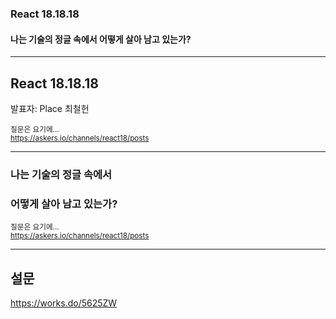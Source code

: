 ### **React 18.18.18**

#### 나는 기술의 정글 속에서 어떻게 살아 남고 있는가? 

-----

## React 18.18.18

<p class="fontBrush">발표자: Place 최철헌</p>

<small>질문은 요기에...<br>
<a href="https://askers.io/channels/react18/posts">https://askers.io/channels/react18/posts</a></small>

-----

### 나는 기술의 정글 속에서 
### 어떻게 살아 남고 있는가? 


<small>질문은 요기에...<br>
<a href="https://askers.io/channels/react18/posts">https://askers.io/channels/react18/posts</a></small>

-----

<!-- .slide:data-background="#8c4738" data-transition="zoom"-->
## 설문

https://works.do/5625ZW

